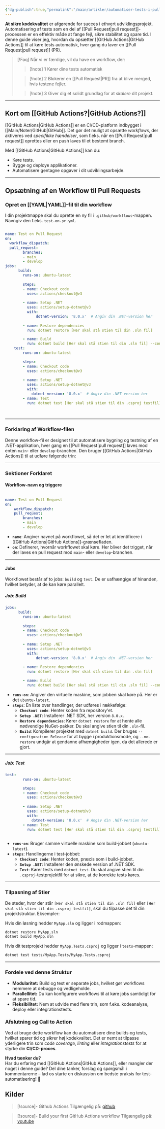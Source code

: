 ```yaml
---
{"dg-publish":true,"permalink":"/main/artikler/automatiser-tests-i-pull-requests/","dgHomeLink":"false","dgShowBacklinks":"false","dgShowLocalGraph":"false","dgShowFileTree":"false","dgEnableSearch":"false","dgShowToc":"false","created":"2024-11-27T10:33:10.380+01:00"}
---
```



**At sikre kodekvalitet** er afgørende for succes i ethvert udviklingsprojekt. Automatisering af tests som en del af [[Pull Request\|pull request]]-processen er en effektiv måde at fange fejl, sikre stabilitet og spare tid. I denne guide viser jeg, hvordan du opsætter [[GitHub Actions\|GitHub Actions]] til at køre tests automatisk, hver gang du laver en [[Pull Request\|pull request]] (PR).

> [!Faq] Når vi er færdige, vil du have en workflow, der:
> >[!note] 1
>Kører dine tests automatisk
>
>>[!note] 2
>Blokerer en [[Pull Request\|PR]] fra at blive merged, hvis testene fejler.
>
>>[!note] 3
>Giver dig et solidt grundlag for at *skalere* dit projekt.

---
## Kort om [[GitHub Actions?\|GitHub Actions?]]

[[GitHub Actions\|GitHub Actions]] er en CI/CD-platform indbygget i [[Main/Noter/GitHub\|GitHub]]. Det gør det muligt at opsætte *workflows*, der aktiveres ved *specifikke hændelser*, som f.eks. når en [[Pull Request\|pull request]] oprettes eller en push laves til et bestemt branch.

Med [[GitHub Actions\|GitHub Actions]] kan du:

- Køre tests.
- Bygge og deploye applikationer.
- Automatisere gentagne opgaver i dit udviklingsarbejde.

---

## **Opsætning af en Workflow til Pull Requests**

### Opret en [[YAML\|YAML]]-fil til din workflow

I din projektmappe skal du oprette en ny fil i `.github/workflows`-mappen. Navngiv den f.eks. `test-on-pr.yml`.

```yaml

name: Test on Pull Request  
on:
  workflow_dispatch:
  pull_request:   
		branches:       
		- main       
		- develop  
jobs:   
	  build:
	    runs-on: ubuntu-latest
    
	    steps: 
	    - name: Checkout code   
	      uses: actions/checkout@v3
      
	    - name: Setup .NET
	      uses: actions/setup-dotnet@v3
		  with:
		      dotnet-version: '8.0.x'  # Angiv din .NET-version her
    
	    - name: Restore dependencies
	      run: dotnet restore [Her skal stå stien til din .sln fil]

	    - name: Build
	      run: dotnet build [Her skal stå stien til din .sln fil] --configuration Release --no-restore
	test:
	    runs-on: ubuntu-latest

	    steps:
	    - name: Checkout code
	      uses: actions/checkout@v3
	
	    - name: Setup .NET
	      uses: actions/setup-dotnet@v3
	      with:
	        dotnet-version: '8.0.x'  # Angiv din .NET-version her
	    - name: Test
	      run: dotnet test [Her skal stå stien til din .csproj testfil] 
    
    
```
---

### Forklaring af Workflow-filen
Denne workflow-fil er designet til at automatisere bygning og testning af en .NET-applikation, hver gang en [[Pull Request\|pull request]] laves mod enten `main`- eller `develop`-branchen. Den bruger [[GitHub Actions\|GitHub Actions]] til at udføre følgende trin:

---
### **Sektioner Forklaret**

#### Workflow-navn og triggere

```yaml

name: Test on Pull Request 
on: 
	workflow_dispatch:
	pull_request:     
		branches:       
		- main       
		- develop
```
- **`name`**: Angiver navnet på workflowet, så det er let at identificere i [[GitHub Actions\|GitHub Actions]]-grænsefladen.
- **`on`**: Definerer, hvornår workflowet skal køre. Her bliver det trigget, når der laves en pull request mod `main`- eller `develop`-branchen.

---
#### Jobs
Workflowet består af to jobs: `build` og `test`. De er uafhængige af hinanden, hvilket betyder, at de kan køre parallelt.

##### **Job: Build**
```yaml
jobs:   
	  build:
	    runs-on: ubuntu-latest
    
	    steps: 
	    - name: Checkout code   
	      uses: actions/checkout@v3
      
	    - name: Setup .NET
	      uses: actions/setup-dotnet@v3
		  with:
		      dotnet-version: '8.0.x'  # Angiv din .NET-version her
    
	    - name: Restore dependencies
	      run: dotnet restore [Her skal stå stien til din .sln fil]

	    - name: Build
	      run: dotnet build [Her skal stå stien til din .sln fil] --configuration Release --no-restore
```

- **`runs-on`**: Angiver den virtuelle maskine, som jobben skal køre på. Her er det `ubuntu-latest`.
- **`steps`**: En liste over handlinger, der udføres i rækkefølge:
    - **`Checkout code`**: Henter koden fra repository'et.
    - **`Setup .NET`**: Installerer .NET SDK, her version `8.0.x`.
    - **`Restore dependencies`**: Kører `dotnet restore` for at hente alle nødvendige NuGet-pakker. Du skal angive stien til din `.sln`-fil.
    - **`Build`**: Kompilerer projektet med `dotnet build`. Der bruges `--configuration Release` for at bygge i produktionsmode, og `--no-restore` undgår at gendanne afhængigheder igen, da det allerede er gjort.

---
##### **Job: Test**

```yaml
test:
	    runs-on: ubuntu-latest

	    steps:
	    - name: Checkout code
	      uses: actions/checkout@v3
	
	    - name: Setup .NET
	      uses: actions/setup-dotnet@v3
	      with:
	        dotnet-version: '8.0.x'  # Angiv din .NET-version her
	    - name: Test
	      run: dotnet test [Her skal stå stien til din .csproj testfil] 
    
```

- **`runs-on`**: Bruger samme virtuelle maskine som build-jobbet (`ubuntu-latest`).
- **`steps`**: Handlingerne i test-jobbet:
    - **`Checkout code`**: Henter koden, præcis som i build-jobbet.
    - **`Setup .NET`**: Installerer den ønskede version af .NET SDK.
    - **`Test`**: Kører tests med `dotnet test`. Du skal angive stien til din `.csproj`-testprojektfil for at sikre, at de korrekte tests køres.

---
### **Tilpasning af Stier**

De steder, hvor der står `[Her skal stå stien til din .sln fil]` eller `[Her skal stå stien til din .csproj testfil]`, skal du tilpasse det til din projektstruktur. Eksempler:

Hvis din løsning hedder `MyApp.sln` og ligger i rodmappen:
```bash
dotnet restore MyApp.sln 
dotnet build MyApp.sln
```

Hvis dit testprojekt hedder `MyApp.Tests.csproj` og ligger i `tests`-mappen:
```bash
dotnet test tests/MyApp.Tests/MyApp.Tests.csproj
```

---
### **Fordele ved denne Struktur**

- **Modularitet:** Build og test er separate jobs, hvilket gør workflows nemmere at debugge og vedligeholde.
- **Parallellitet:** Du kan konfigurere workflows til at køre jobs samtidigt for at spare tid.
- **Fleksibilitet:** Nem at udvide med flere trin, som f.eks. kodeanalyse, deploy eller integrationstests.

### Afslutning og Call to Action

Ved at bruge dette workflow kan du automatisere dine builds og tests, hvilket sparer tid og sikrer høj kodekvalitet. Det er nemt at tilpasse yderligere trin som *code coverage*, *linting* eller *integrationstests* for at styrke din **CI/CD-proces**.

**Hvad tænker du?**  
Har du erfaring med [[GitHub Actions\|GitHub Actions]], eller mangler der noget i denne guide? Del dine tanker, forslag og spørgsmål i kommentarerne – lad os starte en diskussion om bedste praksis for test-automatisering! 🚀

## Kilder
> [!source]- Github Actions
> Tilgængelig på: [github](https://docs.github.com/en/actions/writing-workflows/quickstart)

> [!source]- Build your first GitHub Actions workflow
> Tilgængelig på: [youtube](https://www.youtube.com/watch?v=47zYGHwXPmE)

